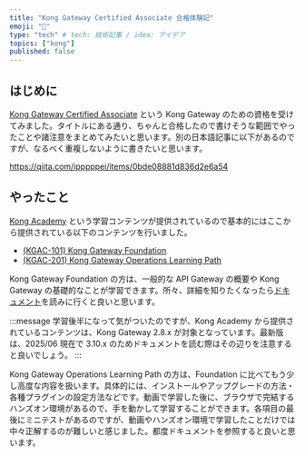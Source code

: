 ```yaml
---
title: "Kong Gateway Certified Associate 合格体験記"
emoji: "🦍"
type: "tech" # tech: 技術記事 / idea: アイデア
topics: ["kong"]
published: false
---
```


## はじめに

[Kong Gateway Certified Associate](https://konghq.com/academy/exam-preparation) という Kong Gateway のための資格を受けてみました。タイトルにある通り、ちゃんと合格したので書けそうな範囲でやったことや諸注意をまとめてみたいと思います。別の日本語記事に以下があるのですが、なるべく重複しないように書きたいと思います。

https://qiita.com/ipppppei/items/0bde08881d836d2e6a54

## やったこと

[Kong Academy](https://education.konghq.com/) という学習コンテンツが提供されているので基本的にはここから提供されている以下のコンテンツを行いました。

- [(KGAC-101) Kong Gateway Foundation](https://education.konghq.com/catalog/learning-paths/73798)
- [(KGAC-201) Kong Gateway Operations Learning Path](https://education.konghq.com/catalog/learning-paths/63587)

Kong Gateway Foundation の方は、一般的な API Gateway の概要や Kong Gateway の基礎的なことが学習できます。所々、詳細を知りたくなったら[ドキュメント](https://docs.jp.konghq.com/gateway/2.8.x/)を読みに行くと良いと思います。

:::message
学習後半になって気がついたのですが、Kong Academy から提供されているコンテンツは、Kong Gateway 2.8.x が対象となっています。最新版は、2025/06 現在で 3.10.x のためドキュメントを読む際はその辺りを注意すると良いでしょう。
:::

Kong Gateway Operations Learning Path の方は、Foundation に比べてもう少し高度な内容を扱います。具体的には、インストールやアップグレードの方法・各種プラグインの設定方法などです。動画で学習した後に、ブラウザで完結するハンズオン環境があるので、手を動かして学習することができます。各項目の最後にミニテストがあるのですが、動画やハンズオン環境で学習したことだけでは中々正解するのが難しいと感じました。都度ドキュメントを参照すると良いと思います。
